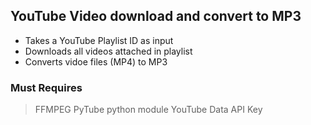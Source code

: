 ## YouTube Video download and convert to MP3

 - Takes a YouTube Playlist ID as input
 - Downloads all videos attached in playlist
 - Converts vidoe files (MP4) to MP3

### Must Requires
> FFMPEG
> PyTube python module
> YouTube Data API Key